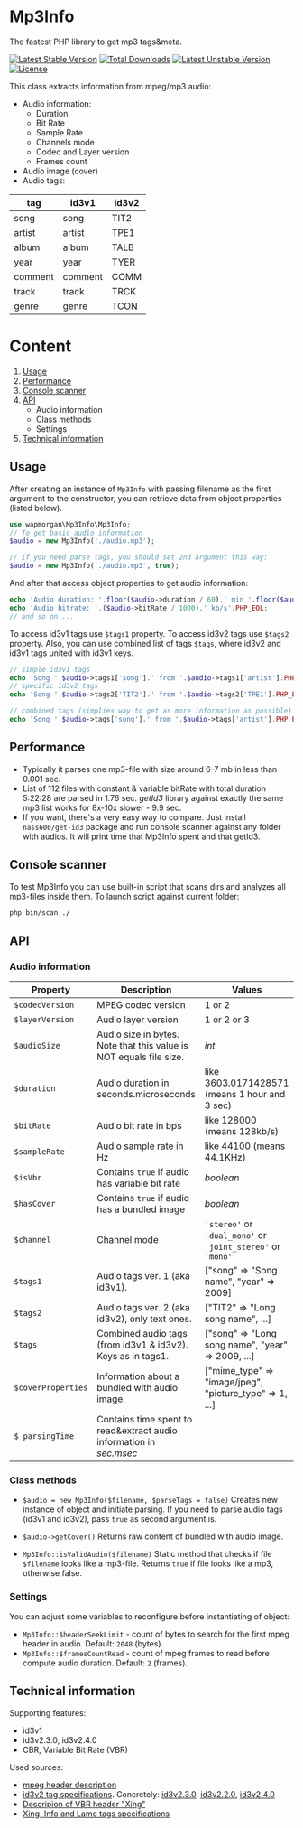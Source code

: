 # Mp3Info
The fastest PHP library to get mp3 tags&meta.

[![Latest Stable Version](https://poser.pugx.org/wapmorgan/mp3info/v/stable)](https://packagist.org/packages/wapmorgan/mp3info)
[![Total Downloads](https://poser.pugx.org/wapmorgan/mp3info/downloads)](https://packagist.org/packages/wapmorgan/mp3info)
[![Latest Unstable Version](https://poser.pugx.org/wapmorgan/mp3info/v/unstable)](https://packagist.org/packages/wapmorgan/mp3info)
[![License](https://poser.pugx.org/wapmorgan/mp3info/license)](https://packagist.org/packages/wapmorgan/mp3info)

This class extracts information from mpeg/mp3 audio:

- Audio information:
	- Duration
	- Bit Rate
	- Sample Rate
	- Channels mode
	- Codec and Layer version
	- Frames count
- Audio image (cover)
- Audio tags:

| tag     | id3v1   | id3v2 |
|---------|---------|-------|
| song    | song    | TIT2  |
| artist  | artist  | TPE1  |
| album   | album   | TALB  |
| year    | year    | TYER  |
| comment | comment | COMM  |
| track   | track   | TRCK  |
| genre   | genre   | TCON  |

# Content
1. [Usage](#usage)
2. [Performance](#performance)
3. [Console scanner](#console-scanner)
4. [API](#api)
	- Audio information
	- Class methods
	- Settings
4. [Technical information](#technical-information)

## Usage
After creating an instance of `Mp3Info` with passing filename as the first argument to the constructor, you can retrieve data from object properties (listed below).

```php
use wapmorgan\Mp3Info\Mp3Info;
// To get basic audio information
$audio = new Mp3Info('./audio.mp3');

// If you need parse tags, you should set 2nd argument this way:
$audio = new Mp3Info('./audio.mp3', true);
```

And after that access object properties to get audio information:

```php
echo 'Audio duration: '.floor($audio->duration / 60).' min '.floor($audio->duration % 60).' sec'.PHP_EOL;
echo 'Audio bitrate: '.($audio->bitRate / 1000).' kb/s'.PHP_EOL;
// and so on ...
```

To access id3v1 tags use `$tags1` property.
To access id3v2 tags use `$tags2` property.
Also, you can use combined list of tags `$tags`, where id3v2 and id3v1 tags united with id3v1 keys.

```php
// simple id3v1 tags
echo 'Song '.$audio->tags1['song'].' from '.$audio->tags1['artist'].PHP_EOL;
// specific id3v2 tags
echo 'Song '.$audio->tags2['TIT2'].' from '.$audio->tags2['TPE1'].PHP_EOL;

// combined tags (simplies way to get as more information as possible)
echo 'Song '.$audio->tags['song'].' from '.$audio->tags['artist'].PHP_EOL;
```

## Performance

* Typically it parses one mp3-file with size around 6-7 mb in less than 0.001 sec.
* List of 112 files with constant & variable bitRate with total duration 5:22:28 are parsed in 1.76 sec. *getId3* library against exactly the same mp3 list works for 8x-10x slower - 9.9 sec.
* If you want, there's a very easy way to compare. Just install `nass600/get-id3` package and run console scanner against any folder with audios. It will print time that Mp3Info spent and that getId3.

## Console scanner
To test Mp3Info you can use built-in script that scans dirs and analyzes all mp3-files inside them. To launch script against current folder:

```bash
php bin/scan ./
```

## API

### Audio information

| Property           | Description                                                         | Values                                                      |
|--------------------|---------------------------------------------------------------------|-------------------------------------------------------------|
| `$codecVersion`    | MPEG codec version                                                  | 1 or 2                                                      |
| `$layerVersion`    | Audio layer version                                                 | 1 or 2 or 3                                                 |
| `$audioSize`       | Audio size in bytes. Note that this value is NOT equals file size.  | *int*                                                       |
| `$duration`        | Audio duration in seconds.microseconds                              | like 3603.0171428571 (means 1 hour and 3 sec)               |
| `$bitRate`         | Audio bit rate in bps                                               | like 128000 (means 128kb/s)                                 |
| `$sampleRate`      | Audio sample rate in Hz                                             | like 44100 (means 44.1KHz)                                  |
| `$isVbr`           | Contains `true` if audio has variable bit rate                      | *boolean*                                                   |
| `$hasCover`        | Contains `true` if audio has a bundled image                        | *boolean*                                                   |
| `$channel`         | Channel mode                                                        | `'stereo'` or `'dual_mono'` or `'joint_stereo'` or `'mono'` |
| `$tags1`           | Audio tags ver. 1 (aka id3v1).                                      | ["song" => "Song name", "year" => 2009]                     |
| `$tags2`           | Audio tags ver. 2 (aka id3v2), only text ones.                      | ["TIT2" => "Long song name", ...]                           |
| `$tags`            | Combined audio tags (from id3v1 & id3v2). Keys as in tags1.         | ["song" => "Long song name", "year" => 2009, ...]           |
| `$coverProperties` | Information about a bundled with audio image.                       | ["mime_type" => "image/jpeg", "picture_type" => 1, ...]     |
| `$_parsingTime`    | Contains time spent to read&extract audio information in *sec.msec* |                                                             |

### Class methods
- `$audio = new Mp3Info($filename, $parseTags = false)`
    Creates new instance of object and initiate parsing. If you need to parse audio tags (id3v1 and id3v2), pass `true` as second argument is.

- `$audio->getCover()`
	Returns raw content of bundled with audio image.

- `Mp3Info::isValidAudio($filename)`
    Static method that checks if file `$filename` looks like a mp3-file. Returns `true` if file looks like a mp3, otherwise false.

### Settings
You can adjust some variables to reconfigure before instantiating of object:

- `Mp3Info::$headerSeekLimit` - count of bytes to search for the first mpeg header in audio. Default: `2048` (bytes).
- `Mp3Info::$framesCountRead` - count of mpeg frames to read before compute audio duration. Default: `2` (frames). 

## Technical information
Supporting features:
* id3v1
* id3v2.3.0, id3v2.4.0
* CBR, Variable Bit Rate (VBR)

Used sources:
* [mpeg header description](http://mpgedit.org/mpgedit/mpeg_format/mpeghdr.htm)
* [id3v2 tag specifications](http://id3.org/Developer%20Information). Concretely: [id3v2.3.0](http://id3.org/id3v2.3.0), [id3v2.2.0](http://id3.org/id3v2-00), [id3v2.4.0](http://id3.org/id3v2.4.0-changes)
* [Descripion of VBR header "Xing"](https://multimedia.cx/mp3extensions.txt)
* [Xing, Info and Lame tags specifications](http://gabriel.mp3-tech.org/mp3infotag.html)
